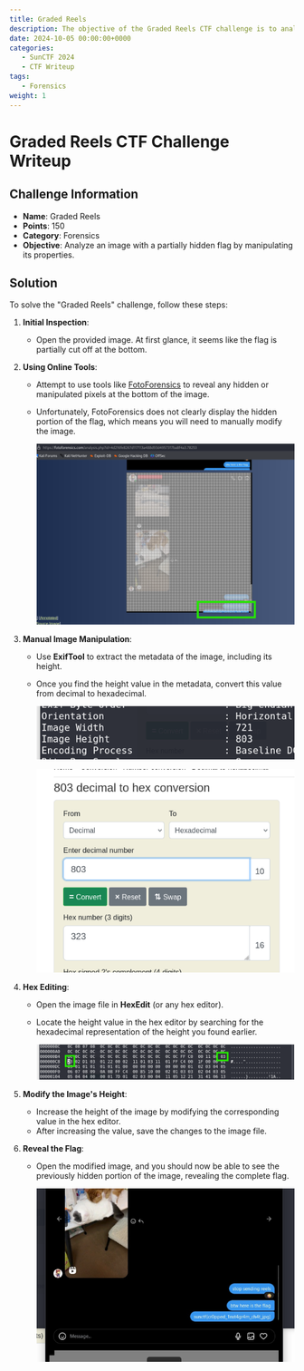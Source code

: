 ```yaml
---
title: Graded Reels
description: The objective of the Graded Reels CTF challenge is to analyze an image with a partially hidden flag by manipulating its properties.
date: 2024-10-05 00:00:00+0000
categories:
   - SunCTF 2024
   - CTF Writeup
tags:
   - Forensics
weight: 1     
---
```

# Graded Reels CTF Challenge Writeup

## Challenge Information
- **Name**: Graded Reels
- **Points**: 150
- **Category**: Forensics
- **Objective**: Analyze an image with a partially hidden flag by manipulating its properties.

## Solution
To solve the "Graded Reels" challenge, follow these steps:

1. **Initial Inspection**:
   - Open the provided image. At first glance, it seems like the flag is partially cut off at the bottom.

2. **Using Online Tools**:
   - Attempt to use tools like [FotoForensics](https://fotoforensics.com/) to reveal any hidden or manipulated pixels at the bottom of the image.
   - Unfortunately, FotoForensics does not clearly display the hidden portion of the flag, which means you will need to manually modify the image.


      ![Fotoforensics Failed](<fotoforensics failed.png>)


3. **Manual Image Manipulation**:
   - Use **ExifTool** to extract the metadata of the image, including its height.
   - Once you find the height value in the metadata, convert this value from decimal to hexadecimal.


        ![Find height of image](<find height of image.png>)


        ![Turn value to hex](<turn to hex.png>)

4. **Hex Editing**:
   - Open the image file in **HexEdit** (or any hex editor).
   - Locate the height value in the hex editor by searching for the hexadecimal representation of the height you found earlier.



      ![Find position of hex](<find position of hex in hexedit.png>)

5. **Modify the Image's Height**:
   - Increase the height of the image by modifying the corresponding value in the hex editor.
   - After increasing the value, save the changes to the image file.

6. **Reveal the Flag**:
   - Open the modified image, and you should now be able to see the previously hidden portion of the image, revealing the complete flag.


      ![flag](flag.png)